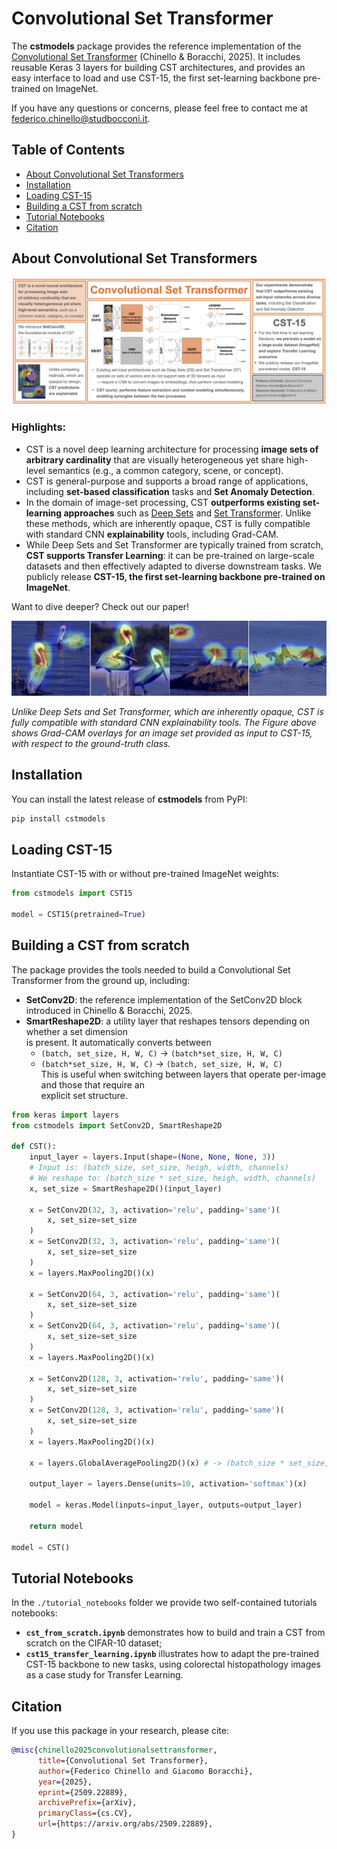 # Convolutional Set Transformer

The **cstmodels** package provides the reference implementation of the [Convolutional Set Transformer](https://arxiv.org/abs/2509.22889) (Chinello & Boracchi, 2025). It includes reusable Keras 3 layers for building CST architectures, and provides an easy interface to load and use CST-15, the first set-learning backbone pre-trained on ImageNet.

If you have any questions or concerns, please feel free to contact me at federico.chinello@studbocconi.it.

## Table of Contents
- [About Convolutional Set Transformers](#about-convolutional-set-transformers)
- [Installation](#installation)
- [Loading CST-15](#loading-cst-15)
- [Building a CST from scratch](#building-a-cst-from-scratch)
- [Tutorial Notebooks](#tutorial-notebooks)
- [Citation](#citation)

## About Convolutional Set Transformers

![](assets/summary.png)

### Highlights:
- CST is a novel deep learning architecture for processing **image sets of arbitrary cardinality** that are visually heterogeneous yet share high-level semantics (e.g., a common category, scene, or concept).
- CST is general-purpose and supports a broad range of applications, including **set-based classification** tasks and **Set Anomaly Detection**.
- In the domain of image-set processing, CST **outperforms existing set-learning approaches** such as [Deep Sets](https://arxiv.org/abs/1703.06114) and [Set Transformer](https://arxiv.org/abs/1810.00825). Unlike these methods, which are inherently opaque, CST is fully compatible with standard CNN **explainability** tools, including Grad-CAM.
- While Deep Sets and Set Transformer are typically trained from scratch, **CST supports Transfer Learning**: it can be pre-trained on large-scale datasets and then effectively adapted to diverse downstream tasks. We publicly release **CST-15, the first set-learning backbone pre-trained on ImageNet**.

Want to dive deeper? Check out our paper!

![](assets/gradcams.png)

*Unlike Deep Sets and Set Transformer, which are inherently opaque, CST is fully compatible with standard CNN explainability tools. The Figure above shows Grad-CAM overlays for an image set provided as input to CST-15, with respect to the ground-truth class.*

## Installation

You can install the latest release of **cstmodels** from PyPI:

```bash
pip install cstmodels
```

## Loading CST-15

Instantiate CST-15 with or without pre-trained ImageNet weights:

```python
from cstmodels import CST15

model = CST15(pretrained=True)
```

## Building a CST from scratch

The package provides the tools needed to build a Convolutional Set Transformer from the ground up, including:

- **SetConv2D**: the reference implementation of the SetConv2D block introduced in Chinello & Boracchi, 2025.  
- **SmartReshape2D**: a utility layer that reshapes tensors depending on whether a set dimension  
  is present. It automatically converts between  
  - `(batch, set_size, H, W, C)` → `(batch*set_size, H, W, C)`  
  - `(batch*set_size, H, W, C)` → `(batch, set_size, H, W, C)`  
  This is useful when switching between layers that operate per-image and those that require an  
  explicit set structure.

```python
from keras import layers
from cstmodels import SetConv2D, SmartReshape2D

def CST():
    input_layer = layers.Input(shape=(None, None, None, 3))
    # Input is: (batch_size, set_size, heigh, width, channels)
    # We reshape to: (batch_size * set_size, heigh, width, channels)
    x, set_size = SmartReshape2D()(input_layer)

    x = SetConv2D(32, 3, activation='relu', padding='same')(
        x, set_size=set_size
    )
    x = SetConv2D(32, 3, activation='relu', padding='same')(
        x, set_size=set_size
    )
    x = layers.MaxPooling2D()(x)

    x = SetConv2D(64, 3, activation='relu', padding='same')(
        x, set_size=set_size
    )
    x = SetConv2D(64, 3, activation='relu', padding='same')(
        x, set_size=set_size
    )
    x = layers.MaxPooling2D()(x)

    x = SetConv2D(128, 3, activation='relu', padding='same')(
        x, set_size=set_size
    )
    x = SetConv2D(128, 3, activation='relu', padding='same')(
        x, set_size=set_size
    )
    x = layers.MaxPooling2D()(x)

    x = layers.GlobalAveragePooling2D()(x) # -> (batch_size * set_size, channels)

    output_layer = layers.Dense(units=10, activation='softmax')(x)

    model = keras.Model(inputs=input_layer, outputs=output_layer)

    return model

model = CST()
```

## Tutorial Notebooks

In the `./tutorial_notebooks` folder we provide two self-contained tutorials notebooks:  
- **`cst_from_scratch.ipynb`** demonstrates how to build and train a CST from scratch on the CIFAR-10 dataset;  
- **`cst15_transfer_learning.ipynb`** illustrates how to adapt the pre-trained CST-15 backbone to new tasks, using colorectal histopathology images as a case study for Transfer Learning. 

## Citation

If you use this package in your research, please cite:

```bibtex
@misc{chinello2025convolutionalsettransformer,
      title={Convolutional Set Transformer}, 
      author={Federico Chinello and Giacomo Boracchi},
      year={2025},
      eprint={2509.22889},
      archivePrefix={arXiv},
      primaryClass={cs.CV},
      url={https://arxiv.org/abs/2509.22889}, 
}
```